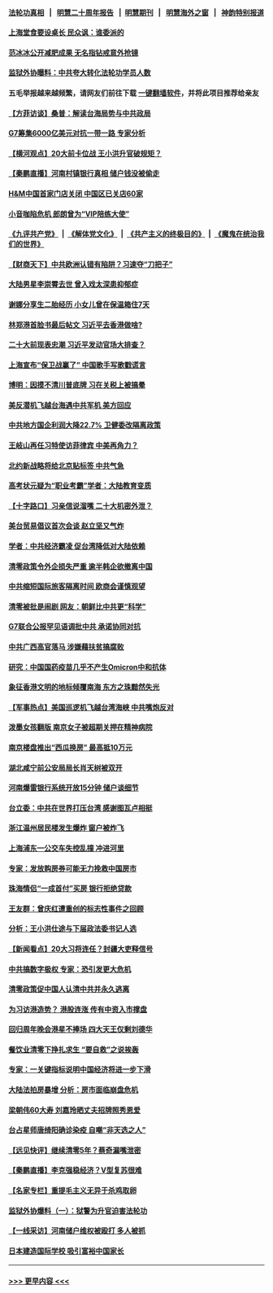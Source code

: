 #### [法轮功真相](https://github.com/gfw-breaker/truth/blob/master/README.md?t=0) &nbsp;&nbsp;|&nbsp;&nbsp; [明慧二十周年报告](https://github.com/gfw-breaker/mh-reports/blob/master/README.md?t=0) &nbsp;&nbsp;|&nbsp;&nbsp;[明慧期刊](https://github.com/gfw-breaker/mh-qikan) &nbsp;&nbsp;|&nbsp;&nbsp; [明慧海外之窗](https://github.com/gfw-breaker/mh-news/blob/master/README.md?t=0) &nbsp;&nbsp;|&nbsp;&nbsp; [神韵特别报道](https://github.com/gfw-breaker/mh-news/blob/master/shenyun.md?t=0)
#### [上海堂食要设桌长 民众讽：谁委派的](../pages/nsc413/n13769595.md?t=06291301) 
#### [范冰冰公开减肥成果 无名指钻戒意外抢镜](../pages/nsc413/n13769524.md?t=06291301) 
#### [监狱外协曝料：中共夸大转化法轮功学员人数](../pages/nsc413/n13769180.md?t=06291301) 
#### 五毛举报越来越频繁，请网友们前往下载 [一键翻墙软件](https://github.com/gfw-breaker/ssr-accounts)，并将此项目推荐给亲友
#### [【方菲访谈】桑普：解读台海局势与中共政局](../pages/nsc413/n13769381.md?t=06291301) 
#### [G7筹集6000亿美元对抗一带一路 专家分析](../pages/nsc413/n13769510.md?t=06291301) 
#### [【横河观点】20大前卡位战 王小洪升官破规矩？](../pages/nsc413/n13769551.md?t=06291301) 
#### [【秦鹏直播】河南村镇银行真相 储户钱没被偷走](../pages/nsc413/n13769542.md?t=06291301) 
#### [H&M中国首家门店关闭 中国区已关店60家](../pages/nsc413/n13769577.md?t=06291301) 
#### [小音咖陷危机 郎朗曾为“VIP陪练大使”](../pages/nsc413/n13769509.md?t=06291301) 
#### [《九评共产党》](https://github.com/begood0513/9ping.md/blob/master/README.md) &nbsp;|&nbsp; [《解体党文化》](../../../../jtdwh.md/blob/master/README.md)  &nbsp;|&nbsp; [《共产主义的终极目的》](../../../../gczydzjmd.md/blob/master/README.md) &nbsp;|&nbsp; [《魔鬼在统治我们的世界》](../../../../mgztzwmdsj.md/blob/master/README.md) 
#### [【财商天下】中共欧洲认错有陷阱？习速夺“刀把子”](../pages/nsc413/n13769414.md?t=06291301) 
#### [大陆男星李崇霄去世 曾入戏太深患抑郁症](../pages/nsc413/n13769452.md?t=06291301) 
#### [谢娜分享生二胎经历 小女儿曾在保温箱住7天](../pages/nsc413/n13769496.md?t=06291301) 
#### [林郑港首脸书最后帖文 习近平去香港做啥?](../pages/nsc413/n13769393.md?t=06291301) 
#### [二十大前现表忠潮 习近平发动官场大排查？](../pages/nsc413/n13769156.md?t=06291301) 
#### [上海宣布“保卫战赢了” 中国歌手写歌戳谎言](../pages/nsc413/n13769442.md?t=06291301) 
#### [博明：因摸不清川普底牌 习在关税上被搞晕](../pages/nsc413/n13768841.md?t=06291301) 
#### [美反潜机飞越台海遇中共军机 美方回应](../pages/nsc413/n13769433.md?t=06291301) 
#### [中共地方国企利润大降22.7% 卫健委改隔离政策](../pages/nsc413/n13769245.md?t=06291301) 
#### [王岐山再任习特使访菲律宾 中美再角力？](../pages/nsc413/n13769385.md?t=06291301) 
#### [北约新战略将给北京贴标签 中共气急](../pages/nsc413/n13769418.md?t=06291301) 
#### [高考状元疑为“职业考霸”学者：大陆教育变质](../pages/nsc413/n13769211.md?t=06291301) 
#### [【十字路口】习亲信说溜嘴 二十大机密外泄？](../pages/nsc413/n13769298.md?t=06291301) 
#### [美台贸易倡议首次会谈 赵立坚又气炸](../pages/nsc413/n13768956.md?t=06291301) 
#### [学者：中共经济霸凌 促台湾降低对大陆依赖](../pages/nsc413/n13769294.md?t=06291301) 
#### [清零政策令外企损失严重 逾半韩企欲撤离中国](../pages/nsc413/n13769374.md?t=06291301) 
#### [中共缩短国际旅客隔离时间 欧商会谨慎观望](../pages/nsc413/n13769210.md?t=06291301) 
#### [清零被批是闹剧 网友：朝鲜比中共更“科学”](../pages/nsc413/n13768825.md?t=06291301) 
#### [G7联合公报罕见语调批中共 承诺协同对抗](../pages/nsc413/n13769314.md?t=06291301) 
#### [中共广西高官落马 涉嫌藉扶贫搞腐败](../pages/nsc413/n13769363.md?t=06291301) 
#### [研究：中国国药疫苗几乎不产生Omicron中和抗体](../pages/nsc413/n13769346.md?t=06291301) 
#### [象征香港文明的地标倾覆南海 东方之珠黯然失光](../pages/nsc413/n13769340.md?t=06291301) 
#### [【军事热点】美国巡逻机飞越台湾海峡 中共嘴炮反对](../pages/nsc413/n13768976.md?t=06291301) 
#### [泼墨女孩翻版 南京女子被超期关押在精神病院](../pages/nsc413/n13769126.md?t=06291301) 
#### [南京楼盘推出“西瓜换房” 最高抵10万元](../pages/nsc413/n13769154.md?t=06291301) 
#### [湖北咸宁前公安局局长肖天树被双开](../pages/nsc413/n13769117.md?t=06291301) 
#### [河南爆雷银行系统开放15分钟 储户谈细节](../pages/nsc413/n13769012.md?t=06291301) 
#### [台立委：中共在世界打压台湾 感谢图瓦卢相挺](../pages/nsc413/n13769031.md?t=06291301) 
#### [浙江温州居民楼发生爆炸 窗户被炸飞](../pages/nsc413/n13769071.md?t=06291301) 
#### [上海浦东一公交车失控乱撞 冲进河里](../pages/nsc413/n13769015.md?t=06291301) 
#### [专家：发放购房券可能无力挽救中国房市](../pages/nsc413/n13769001.md?t=06291301) 
#### [珠海情侣“一成首付”买房 银行拒绝贷款](../pages/nsc413/n13768958.md?t=06291301) 
#### [王友群：曾庆红遭重创的标志性事件之回顾](../pages/nsc413/n13767460.md?t=06291301) 
#### [分析：王小洪仕途与下届政法委书记人选](../pages/nsc413/n13768985.md?t=06291301) 
#### [【新闻看点】20大习将连任？封疆大吏释信号](../pages/nsc413/n13768739.md?t=06291301) 
#### [中共搞数字极权 专家：恐引发更大危机](../pages/nsc413/n13768798.md?t=06291301) 
#### [清零政策促中国人认清中共并永久逃离](../pages/nsc413/n13768710.md?t=06291301) 
#### [为习访港造势？ 港股连涨 传有中资入市撑盘](../pages/nsc413/n13768843.md?t=06291301) 
#### [回归周年晚会港星不捧场 四大天王仅剩刘德华](../pages/nsc413/n13768760.md?t=06291301) 
#### [餐饮业清零下挣扎求生 “要自救”之说挨轰](../pages/nsc413/n13768571.md?t=06291301) 
#### [专家：一关键指标说明中国经济将进一步下滑](../pages/nsc413/n13768754.md?t=06291301) 
#### [大陆法拍房暴增 分析：房市面临崩盘危机](../pages/nsc413/n13768591.md?t=06291301) 
#### [梁朝伟60大寿 刘嘉玲晒丈夫招牌照秀恩爱](../pages/nsc413/n13768712.md?t=06291301) 
#### [台占星师唐绮阳确诊染疫 自嘲“非天选之人”](../pages/nsc413/n13768694.md?t=06291301) 
#### [【远见快评】继续清零5年？蔡奇漏嘴泄密](../pages/nsc413/n13768743.md?t=06291301) 
#### [【秦鹏直播】李克强稳经济？V型复苏很难](../pages/nsc413/n13768690.md?t=06291301) 
#### [【名家专栏】重提毛主义无异于杀鸡取卵](../pages/nsc413/n13768484.md?t=06291301) 
#### [监狱外协爆料（一）：狱警为升官迫害法轮功](../pages/nsc413/n13768538.md?t=06291301) 
#### [【一线采访】河南储户维权被殴打 多人被抓](../pages/nsc413/n13768629.md?t=06291301) 
#### [日本建造国际学校 吸引富裕中国家长](../pages/nsc413/n13768661.md?t=06291301) 

----
#### [ >>> 更早内容 <<< ](../indexes/nsc413-earlier.md)
